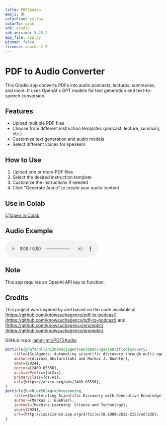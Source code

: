 ```yaml
---
title: PDF2Audio
emoji: 📚
colorFrom: yellow
colorTo: pink
sdk: gradio
sdk_version: 5.25.2
app_file: app.py
pinned: false
license: apache-2.0
---
```


# PDF to Audio Converter

This Gradio app converts PDFs into audio podcasts, lectures, summaries, and more. It uses OpenAI's GPT models for text generation and text-to-speech conversion.

## Features

- Upload multiple PDF files
- Choose from different instruction templates (podcast, lecture, summary, etc.)
- Customize text generation and audio models
- Select different voices for speakers

## How to Use

1. Upload one or more PDF files
2. Select the desired instruction template
3. Customize the instructions if needed
4. Click "Generate Audio" to create your audio content

## Use in Colab

[![Open In Colab](https://colab.research.google.com/assets/colab-badge.svg)](https://colab.research.google.com/github/lamm-mit/PDF2Audio/blob/main/PDF2Audio.ipynb)

## Audio Example

<audio controls>
  <source src="https://raw.githubusercontent.com/lamm-mit/PDF2Audio/main/SciAgents%20discovery%20summary%20-%20example.mp3" type="audio/mpeg">
  Your browser does not support the audio element.
</audio>

## Note

This app requires an OpenAI API key to function. 

## Credits

This project was inspired by and based on the code available at [https://github.com/knowsuchagency/pdf-to-podcast](https://github.com/knowsuchagency/pdf-to-podcast) and [https://github.com/knowsuchagency/promptic](https://github.com/knowsuchagency/promptic). 

GitHub repo: [lamm-mit/PDF2Audio](https://github.com/lamm-mit/PDF2Audio)

```bibtex
@article{ghafarollahi2024sciagentsautomatingscientificdiscovery,
    title={SciAgents: Automating scientific discovery through multi-agent intelligent graph reasoning}, 
    author={Alireza Ghafarollahi and Markus J. Buehler},
    year={2024},
    eprint={2409.05556},
    archivePrefix={arXiv},
    primaryClass={cs.AI},
    url={https://arxiv.org/abs/2409.05556}, 
}
@article{buehler2024graphreasoning,
    title={Accelerating Scientific Discovery with Generative Knowledge Extraction, Graph-Based Representation, and Multimodal Intelligent Graph Reasoning},
    author={Markus J. Buehler},
    journal={Machine Learning: Science and Technology},
    year={2024},
    url={http://iopscience.iop.org/article/10.1088/2632-2153/ad7228},
}
```

